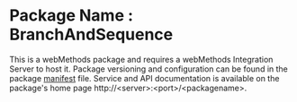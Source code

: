 # Package Name : BranchAndSequence
This is a webMethods package and requires a webMethods Integration Server to host it. Package versioning and configuration can be found in the package [manifest](./BranchAndSequence/manifest.v3) file. Service and API documentation is available on the package's home page http://&lt;server&gt;:&lt;port&gt;/&lt;packagename>.